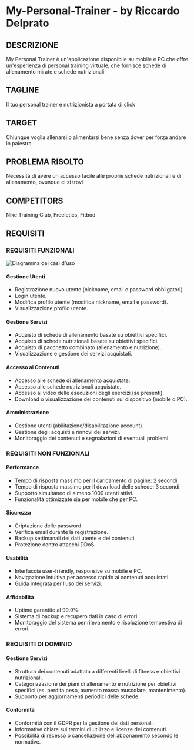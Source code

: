 # My-Personal-Trainer - by Riccardo Delprato
## DESCRIZIONE
My Personal Trainer è un'applicazione disponibile su mobile e PC che offre un'esperienza di personal training virtuale, che fornisce schede di allenamento mirate e schede nutrizionali.

## TAGLINE
Il tuo personal trainer e nutrizionista a portata di click

## TARGET
Chiunque voglia allenarsi o alimentarsi bene senza dover per forza andare in palestra

## PROBLEMA RISOLTO
Necessità di avere un accesso facile alle proprie schede nutrizionali e di allenamento, ovunque ci si trovi

## COMPETITORS
Nike Training Club, Freeletics, Fitbod

## REQUISITI
### REQUISITI FUNZIONALI

![Diagramma dei casi d'uso]((https://yuml.me/rick/My-Personal-Trainer.svg))

#### Gestione Utenti
- Registrazione nuovo utente (nickname, email e password obbligatori).
- Login utente.
- Modifica profilo utente (modifica nickname, email e password).
- Visualizzazione profilo utente.

#### Gestione Servizi
- Acquisto di schede di allenamento basate su obiettivi specifici.
- Acquisto di schede nutrizionali basate su obiettivi specifici.
- Acquisto di pacchetto combinato (allenamento e nutrizione).
- Visualizzazione e gestione dei servizi acquistati.

#### Accesso ai Contenuti
- Accesso alle schede di allenamento acquistate.
- Accesso alle schede nutrizionali acquistate.
- Accesso ai video delle esecuzioni degli esercizi (se presenti).
- Download o visualizzazione dei contenuti sul dispositivo (mobile o PC).

#### Amministrazione
- Gestione utenti (abilitazione/disabilitazione account).
- Gestione degli acquisti e rinnovi dei servizi.
- Monitoraggio dei contenuti e segnalazioni di eventuali problemi.


### REQUISITI NON FUNZIONALI
#### Performance
- Tempo di risposta massimo per il caricamento di pagine: 2 secondi.
- Tempo di risposta massimo per il download delle schede: 3 secondi.
- Supporto simultaneo di almeno 1000 utenti attivi.
- Funzionalità ottimizzate sia per mobile che per PC.

#### Sicurezza
- Criptazione delle password.
- Verifica email durante la registrazione.
- Backup settimanali dei dati utente e dei contenuti.
- Protezione contro attacchi DDoS.

#### Usabilità
- Interfaccia user-friendly, responsive su mobile e PC.
- Navigazione intuitiva per accesso rapido ai contenuti acquistati.
- Guida integrata per l’uso dei servizi.

#### Affidabilità
- Uptime garantito al 99.9%.
- Sistema di backup e recupero dati in caso di errori.
- Monitoraggio del sistema per rilevamento e risoluzione tempestiva di errori.


### REQUISITI DI DOMINIO
#### Gestione Servizi
- Struttura dei contenuti adattata a differenti livelli di fitness e obiettivi nutrizionali.
- Categorizzazione dei piani di allenamento e nutrizione per obiettivi specifici (es. perdita peso, aumento massa muscolare, mantenimento).
- Supporto per aggiornamenti periodici delle schede.

#### Conformità
- Conformità con il GDPR per la gestione dei dati personali.
- Informative chiare sui termini di utilizzo e licenze dei contenuti.
- Possibilità di recesso o cancellazione dell’abbonamento secondo le normative.

